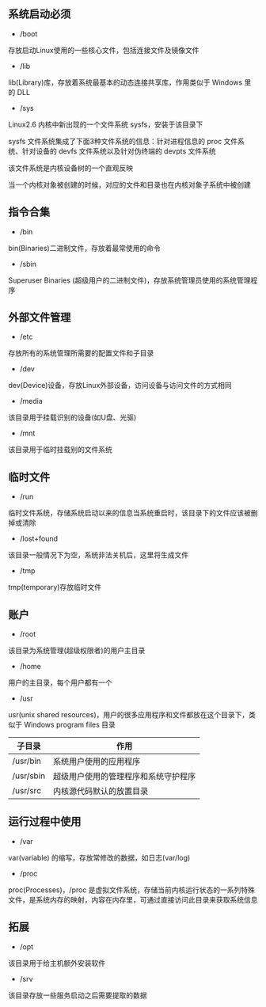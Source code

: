 <!--
 * @Description: 
 * @Version: 1.0
 * @Author: DaLao
 * @Email: dalao_li@163.com
 * @Date: 2021-10-16 20:44:32
 * @LastEditors: DaLao
 * @LastEditTime: 2021-12-23 23:15:54
-->

## 系统启动必须

- /boot

存放启动Linux使用的一些核心文件，包括连接文件及镜像文件

- /lib

lib(Library)库，存放着系统最基本的动态连接共享库，作用类似于 Windows 里的 DLL

- /sys

Linux2.6 内核中新出现的一个文件系统 sysfs，安装于该目录下

sysfs 文件系统集成了下面3种文件系统的信息：针对进程信息的 proc 文件系统、针对设备的 devfs 文件系统以及针对伪终端的 devpts 文件系统

该文件系统是内核设备树的一个直观反映

当一个内核对象被创建的时候，对应的文件和目录也在内核对象子系统中被创建

## 指令合集

- /bin  
  
bin(Binaries)二进制文件，存放着最常使用的命令

- /sbin

Superuser Binaries (超级用户的二进制文件)，存放系统管理员使用的系统管理程序

## 外部文件管理

- /etc

存放所有的系统管理所需要的配置文件和子目录

- /dev

dev(Device)设备，存放Linux外部设备，访问设备与访问文件的方式相同

- /media

该目录用于挂载识别的设备(如U盘、光驱)

- /mnt

该目录用于临时挂载别的文件系统

## 临时文件

- /run

临时文件系统，存储系统启动以来的信息当系统重启时，该目录下的文件应该被删掉或清除

- /lost+found

该目录一般情况下为空，系统非法关机后，这里将生成文件

- /tmp

tmp(temporary)存放临时文件

## 账户

- /root

该目录为系统管理(超级权限者)的用户主目录

- /home

用户的主目录，每个用户都有一个

- /usr

usr(unix shared resources)，用户的很多应用程序和文件都放在这个目录下，类似于 Windows program files 目录

| 子目录    | 作用                                 |
| --------- | ------------------------------------ |
| /usr/bin  | 系统用户使用的应用程序               |
| /usr/sbin | 超级用户使用的管理程序和系统守护程序 |
| /usr/src  | 内核源代码默认的放置目录             |

## 运行过程中使用

- /var
  
var(variable) 的缩写，存放常修改的数据，如日志(var/log)

- /proc

proc(Processes)，/proc 是虚拟文件系统，存储当前内核运行状态的一系列特殊文件，是系统内存的映射，内容在内存里，可通过直接访问此目录来获取系统信息

## 拓展

- /opt

该目录用于给主机额外安装软件

- /srv

该目录存放一些服务启动之后需要提取的数据




